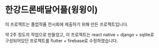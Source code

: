 # 한강드론배달어플(윙윙이)
이 프로젝트는 졸업작품 전시회에 제출하기 위해 만든 프로젝트입니다.

약 2주 정도의 작업으로 만들었고, 이 프로젝트는 react native + django + sqlite로 구성되어있던 프로젝트를 flutter + firebase로 수정하였습니다.
